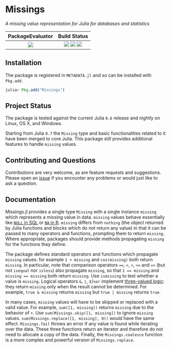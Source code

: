 
# Missings

*A missing value representation for Julia for databases and statistics*

| **PackageEvaluator**                                            | **Build Status**                                                                                |
|:---------------------------------------------------------------:|:-----------------------------------------------------------------------------------------------:|
|[![][pkg-0.6-img]][pkg-0.6-url] | [![][travis-img]][travis-url] [![][appveyor-img]][appveyor-url] [![][codecov-img]][codecov-url] |


## Installation

The package is registered in `METADATA.jl` and so can be installed with `Pkg.add`.

```julia
julia> Pkg.add("Missings")
```

## Project Status

The package is tested against the current Julia `0.6` release and nightly on Linux, OS X, and Windows.

Starting from Julia `0.7` the `Missing` type and basic functionalities related to it have been merged to core Julia.
This package still provides additional features to handle `missing` values.

## Contributing and Questions

Contributions are very welcome, as are feature requests and suggestions. Please open an
[issue][issues-url] if you encounter any problems or would just like to ask a question.


[docs-latest-img]: https://img.shields.io/badge/docs-latest-blue.svg
[docs-latest-url]: https://JuliaData.github.io/Missings.jl/latest

[docs-stable-img]: https://img.shields.io/badge/docs-stable-blue.svg
[docs-stable-url]: https://JuliaData.github.io/Missings.jl/stable

[travis-img]: https://travis-ci.org/JuliaData/Missings.jl.svg?branch=master
[travis-url]: https://travis-ci.org/JuliaData/Missings.jl

[appveyor-img]: https://ci.appveyor.com/api/projects/status/8jvl7wf1droa9h91?svg=true
[appveyor-url]: https://ci.appveyor.com/project/quinnj/missings-jl

[codecov-img]: https://codecov.io/gh/JuliaData/Missings.jl/branch/master/graph/badge.svg
[codecov-url]: https://codecov.io/gh/JuliaData/Missings.jl

[issues-url]: https://github.com/JuliaData/Missings.jl/issues

[pkg-0.6-img]: http://pkg.julialang.org/badges/Missings_0.6.svg
[pkg-0.6-url]: http://pkg.julialang.org/?pkg=Missings

## Documentation

Missings.jl provides a single type `Missing` with a single instance `missing` which represents a missing value in data. `missing` values behave essentially like [`NULL` in SQL](https://en.wikipedia.org/wiki/NULL_(SQL)) or [`NA` in R](https://cran.r-project.org/doc/manuals/r-release/R-lang.html#NA-handling). `missing` differs from `nothing` (the object returned by Julia functions and blocks which do not return any value) in that it can be passed to many operators and functions, prompting them to return `missing`. Where appropriate, packages should provide methods propagating `missing` for the functions they define.

The package defines standard operators and functions which propagate `missing` values: for example `1 + missing` and `cos(missing)` both return `missing`. In particular, note that comparison operators `==`, `<`, `>`, `<=` and `=>` (but not `isequal` nor `isless`) also propagate `missing`, so that `1 == missing` and `missing == missing` both return `missing`. Use `ismissing` to test whether a value is `missing`. Logical operators `&`, `|`, `⊻`/`xor` implement [three-valued logic](https://en.wikipedia.org/wiki/Three-valued_logic): they return `missing` only when the result cannot be determined. For example, `true & missing` returns `missing` but `true | missing` returns `true`.

In many cases, `missing` values will have to be skipped or replaced with a valid value. For example, `sum([1, missing])` returns `missing` due to the behavior of `+`. Use `sum(Missings.skip([1, missing])` to ignore `missing` values. `sum(Missings.replace([1, missing], 0))` would have the same effect. `Missings.fail` throws an error if any value is found while iterating over the data. These three functions return an iterator and therefore do not need to allocate a copy of the data. Finally, the `Missings.coalesce` function is a more complex and powerful version of `Missings.replace`.
